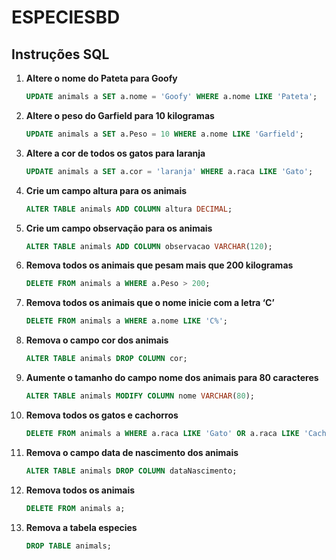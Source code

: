 # ESPECIESBD

## Instruções SQL

1. **Altere o nome do Pateta para Goofy**
    ```sql
    UPDATE animals a SET a.nome = 'Goofy' WHERE a.nome LIKE 'Pateta';
    ```

2. **Altere o peso do Garfield para 10 kilogramas**
    ```sql
    UPDATE animals a SET a.Peso = 10 WHERE a.nome LIKE 'Garfield';
    ```

3. **Altere a cor de todos os gatos para laranja**
    ```sql
    UPDATE animals a SET a.cor = 'laranja' WHERE a.raca LIKE 'Gato';
    ```

4. **Crie um campo altura para os animais**
    ```sql
    ALTER TABLE animals ADD COLUMN altura DECIMAL;
    ```

5. **Crie um campo observação para os animais**
    ```sql
    ALTER TABLE animals ADD COLUMN observacao VARCHAR(120);
    ```

6. **Remova todos os animais que pesam mais que 200 kilogramas**
    ```sql
    DELETE FROM animals a WHERE a.Peso > 200;
    ```

7. **Remova todos os animais que o nome inicie com a letra ‘C’**
    ```sql
    DELETE FROM animals a WHERE a.nome LIKE 'C%';
    ```

8. **Remova o campo cor dos animais**
    ```sql
    ALTER TABLE animals DROP COLUMN cor;
    ```

9. **Aumente o tamanho do campo nome dos animais para 80 caracteres**
    ```sql
    ALTER TABLE animals MODIFY COLUMN nome VARCHAR(80);
    ```

10. **Remova todos os gatos e cachorros**
    ```sql
    DELETE FROM animals a WHERE a.raca LIKE 'Gato' OR a.raca LIKE 'Cachorro';
    ```

11. **Remova o campo data de nascimento dos animais**
    ```sql
    ALTER TABLE animals DROP COLUMN dataNascimento;
    ```

12. **Remova todos os animais**
    ```sql
    DELETE FROM animals a;
    ```

13. **Remova a tabela especies**
    ```sql
    DROP TABLE animals;
    ```

